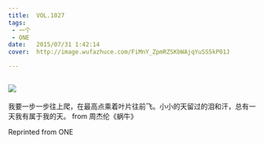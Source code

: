 ```yaml
---
title:	VOL.1027
tags:
 - 一个
 - ONE
date:	2015/07/31 1:42:14
cover:	http://image.wufazhuce.com/FiMnY_ZpmRZSKbWAjqYuSS5kP01J

---
```

![](http://image.wufazhuce.com/FiMnY_ZpmRZSKbWAjqYuSS5kP01J)
---

我要一步一步往上爬，在最高点乘着叶片往前飞。小小的天留过的泪和汗，总有一天我有属于我的天。 from 周杰伦《蜗牛》
 
Reprinted from ONE
